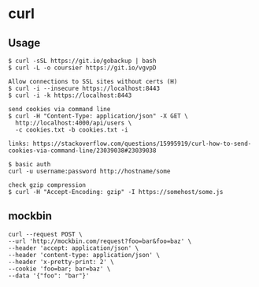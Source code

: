 # curl

## Usage

    $ curl -sSL https://git.io/gobackup | bash
    $ curl -L -o coursier https://git.io/vgvpD

    Allow connections to SSL sites without certs (H)
    $ curl -i --insecure https://localhost:8443
    $ curl -i -k https://localhost:8443

    send cookies via command line
    $ curl -H "Content-Type: application/json" -X GET \
      http://localhost:4000/api/users \
      -c cookies.txt -b cookies.txt -i

    links: https://stackoverflow.com/questions/15995919/curl-how-to-send-cookies-via-command-line/23039038#23039038

    $ basic auth
    curl -u username:password http://hostname/some

    check gzip compression
    $ curl -H "Accept-Encoding: gzip" -I https://somehost/some.js

## mockbin

    curl --request POST \
    --url 'http://mockbin.com/request?foo=bar&foo=baz' \
    --header 'accept: application/json' \
    --header 'content-type: application/json' \
    --header 'x-pretty-print: 2' \
    --cookie 'foo=bar; bar=baz' \
    --data '{"foo": "bar"}'
